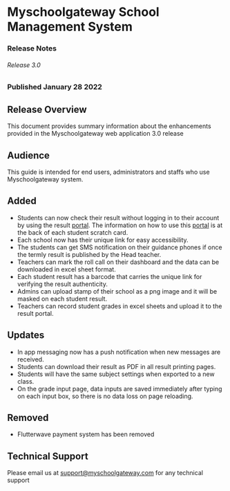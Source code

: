 # Myschoolgateway School Management System

### Release Notes
###### Release  3.0
### Published January 28 2022

## Release Overview
This document provides summary information about the enhancements provided in the Myschoolgateway web application 3.0 release


## Audience
This guide is intended for end users, administrators and staffs who use Myschoolgateway system.


## Added
- Students can now check their result without logging in to their account by using the result [portal](https://portal.myschoolgateway.com/). The information on how to use this [portal](https://portal.myschoolgateway.com/) is at the back of each student scratch card.
- Each school now has their unique link for easy accessibility.
- The students can get SMS notification on their guidance phones if once the termly result is published by the Head teacher.
- Teachers can mark the roll call on their dashboard and the data can be downloaded in excel sheet format.
- Each student result has a barcode that carries the unique link for verifying the result authenticity.
- Admins can upload stamp of their school as a png image and it will be masked on each student result.
- Teachers can record student grades in excel sheets and upload it to the result portal.

## Updates
- In app messaging now has a push notification when new messages are received.
- Students can download their result as PDF in all result printing pages. 
- Students will have the same subject settings when exported to a new class.
- On the grade input page, data inputs are saved immediately after typing on each input box, so there is no data loss on page reloading.
## Removed
- Flutterwave payment system has been removed


## Technical Support
Please email us at [support@myschoolgateway.com](mailto:support@myschoolgateway.com) for any technical support
